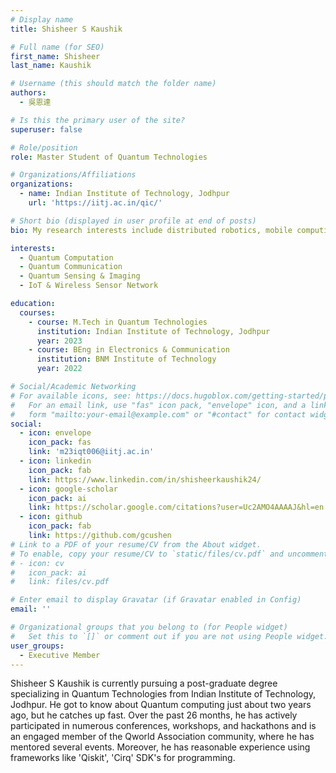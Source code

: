 ```yaml
---
# Display name
title: Shisheer S Kaushik

# Full name (for SEO)
first_name: Shisheer
last_name: Kaushik

# Username (this should match the folder name)
authors:
  - 吳恩達

# Is this the primary user of the site?
superuser: false

# Role/position
role: Master Student of Quantum Technologies

# Organizations/Affiliations
organizations:
  - name: Indian Institute of Technology, Jodhpur
    url: 'https://iitj.ac.in/qic/'

# Short bio (displayed in user profile at end of posts)
bio: My research interests include distributed robotics, mobile computing and programmable matter.

interests:
  - Quantum Computation
  - Quantum Communication
  - Quantum Sensing & Imaging
  - IoT & Wireless Sensor Network

education:
  courses:
    - course: M.Tech in Quantum Technologies
      institution: Indian Institute of Technology, Jodhpur
      year: 2023
    - course: BEng in Electronics & Communication
      institution: BNM Institute of Technology
      year: 2022

# Social/Academic Networking
# For available icons, see: https://docs.hugoblox.com/getting-started/page-builder/#icons
#   For an email link, use "fas" icon pack, "envelope" icon, and a link in the
#   form "mailto:your-email@example.com" or "#contact" for contact widget.
social:
  - icon: envelope
    icon_pack: fas
    link: 'm23iqt006@iitj.ac.in'
  - icon: linkedin
    icon_pack: fab
    link: https://www.linkedin.com/in/shisheerkaushik24/
  - icon: google-scholar
    icon_pack: ai
    link: https://scholar.google.com/citations?user=Uc2AMO4AAAAJ&hl=en
  - icon: github
    icon_pack: fab
    link: https://github.com/gcushen
# Link to a PDF of your resume/CV from the About widget.
# To enable, copy your resume/CV to `static/files/cv.pdf` and uncomment the lines below.
# - icon: cv
#   icon_pack: ai
#   link: files/cv.pdf

# Enter email to display Gravatar (if Gravatar enabled in Config)
email: ''

# Organizational groups that you belong to (for People widget)
#   Set this to `[]` or comment out if you are not using People widget.
user_groups:
  - Executive Member
---
```


Shisheer S Kaushik is currently pursuing a post-graduate degree specializing in Quantum Technologies from Indian Institute of Technology, Jodhpur. He got to know about Quantum computing just about two years ago, but he catches up fast. Over the past 26 months, he has actively participated in numerous conferences, workshops, and hackathons and is an engaged member of the Qworld Association community, where he has mentored several events. Moreover, he has reasonable experience using frameworks like 'Qiskit', 'Cirq' SDK's for programming.
